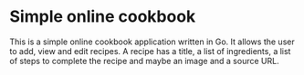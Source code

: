# Simple online cookbook #

This is a simple online cookbook application written in Go. It allows the user to add, view and edit recipes. A recipe has a title, a list of ingredients, a list of steps to complete the recipe and maybe an image and a source URL.
